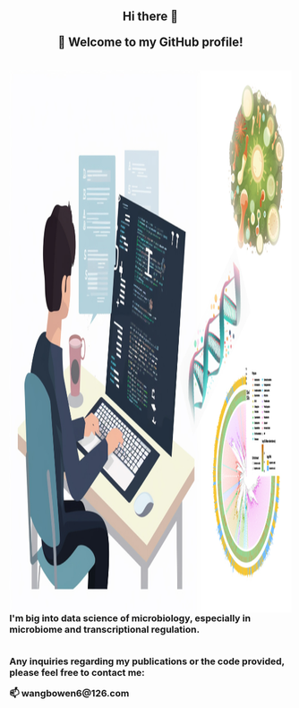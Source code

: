 

<!--
**Bowenw6/Bowenw6** is a ✨ _special_ ✨ repository because its `README.md` (this file) appears on your GitHub profile.

Here are some ideas to get you started:

- 🔭 I’m currently working on ...
- 🌱 I’m currently learning ...
- 👯 I’m looking to collaborate on ...
- 🤔 I’m looking for help with ...
- 💬 Ask me about ...
- 📫 How to reach me: ...
- 😄 Pronouns: ...
- ⚡ Fun fact: ...
-->



<h2 align="center">
 Hi there 👋


</p>

🎉 **Welcome to my GitHub profile!**
</h2>


<br/>


<img align="right" alt="jpg" src="Github_main.jpg?raw=true" width="1514" height="968" />

<h3 align="left">
I'm big into data science of microbiology, especially in microbiome and transcriptional regulation.
</p>
<br/>
Any inquiries regarding my publications or the code provided, please feel free to contact me:
</p>
📫 wangbowen6@126.com
</h3>



